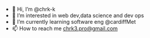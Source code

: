- 👋 Hi, I’m @chrk-k
- 👀 I’m interested in web dev,data science and dev ops
- 🌱 I’m currently learning software eng @cardiffMet
- 📫 How to reach me chrk3.pro@gmail.com

<!---
chrk-k/chrk-k is a ✨ special ✨ repository because its `README.md` (this file) appears on your GitHub profile.
You can click the Preview link to take a look at your changes.
--->
